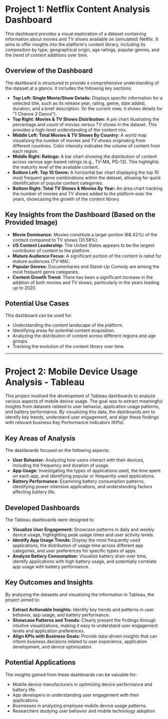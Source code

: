 # Project 1: Netflix Content Analysis Dashboard

This dashboard provides a visual exploration of a dataset containing information about movies and TV shows available on (simulated) Netflix. It aims to offer insights into the platform's content library, including its composition by type, geographical origin, age ratings, popular genres, and the trend of content additions over time.

## Overview of the Dashboard

The dashboard is structured to provide a comprehensive understanding of the dataset at a glance. It includes the following key sections:

* **Top Left: Single Movie/Show Details:** Displays specific information for a selected title, such as its release year, rating, genre, date added, duration, and a brief description. (In the current view, it shows details for "1 Chance 2 Dance").
* **Top Right: Movies & TV Shows Distribution:** A pie chart illustrating the percentage and count of movies versus TV shows in the dataset. This provides a high-level understanding of the content mix.
* **Middle Left: Total Movies & TV Shows By Country:** A world map visualizing the number of movies and TV shows originating from different countries. Color intensity indicates the volume of content from each region.
* **Middle Right: Ratings:** A bar chart showing the distribution of content across various age-based ratings (e.g., TV-MA, PG-13). This highlights the maturity level of the available content.
* **Bottom Left: Top 10 Genre:** A horizontal bar chart displaying the top 10 most frequent genre combinations within the dataset, allowing for quick identification of popular content categories.
* **Bottom Right: Total TV Shows & Movies By Year:** An area chart tracking the number of movies and TV shows added to the platform over the years, showcasing the growth of the content library.

## Key Insights from the Dashboard (Based on the Provided Image)

* **Movie Dominance:** Movies constitute a larger portion (68.42%) of the content compared to TV shows (31.58%).
* **US Content Leadership:** The United States appears to be the largest contributor of content to the platform.
* **Mature Audience Focus:** A significant portion of the content is rated for mature audiences (TV-MA).
* **Popular Genres:** Documentaries and Stand-Up Comedy are among the most frequent genre categories.
* **Content Growth Trend:** There has been a significant increase in the addition of both movies and TV shows, particularly in the years leading up to 2020.

## Potential Use Cases

This dashboard can be used for:

* Understanding the content landscape of the platform.
* Identifying areas for potential content acquisition.
* Analyzing the distribution of content across different regions and age groups.
* Tracking the evolution of the content library over time.

---

# Project 2: Mobile Device Usage Analysis - Tableau

This project involved the development of Tableau dashboards to analyze various aspects of mobile device usage. The goal was to extract meaningful insights from datasets related to user behavior, application usage patterns, and battery performance. By visualizing this data, the dashboards aim to identify key trends, understand user engagement, and align these findings with relevant business Key Performance Indicators (KPIs).

## Key Areas of Analysis

The dashboards focused on the following aspects:

* **User Behavior:** Analyzing how users interact with their devices, including the frequency and duration of usage.
* **App Usage:** Investigating the types of applications used, the time spent on each app, and identifying popular or frequently used applications.
* **Battery Performance:** Examining battery consumption patterns, identifying power-intensive applications, and understanding factors affecting battery life.

## Developed Dashboards

The Tableau dashboards were designed to:

* **Visualize User Engagement:** Showcase patterns in daily and weekly device usage, highlighting peak usage times and user activity levels.
* **Identify App Usage Trends:** Display the most frequently used applications, the distribution of usage time across different app categories, and user preferences for specific types of apps.
* **Analyze Battery Consumption:** Visualize battery drain over time, identify applications with high battery usage, and potentially correlate app usage with battery performance.

## Key Outcomes and Insights

By analyzing the datasets and visualizing the information in Tableau, the project aimed to:

* **Extract Actionable Insights:** Identify key trends and patterns in user behavior, app usage, and battery performance.
* **Showcase Patterns and Trends:** Clearly present the findings through intuitive visualizations, making it easy to understand user engagement levels and application preferences.
* **Align KPIs with Business Goals:** Provide data-driven insights that can inform business decisions related to user experience, application development, and device optimization.

## Potential Applications

The insights gained from these dashboards can be valuable for:

* Mobile device manufacturers in optimizing device performance and battery life.
* App developers in understanding user engagement with their applications.
* Businesses in analyzing employee mobile device usage patterns.
* Researchers studying user behavior and mobile technology adoption.
